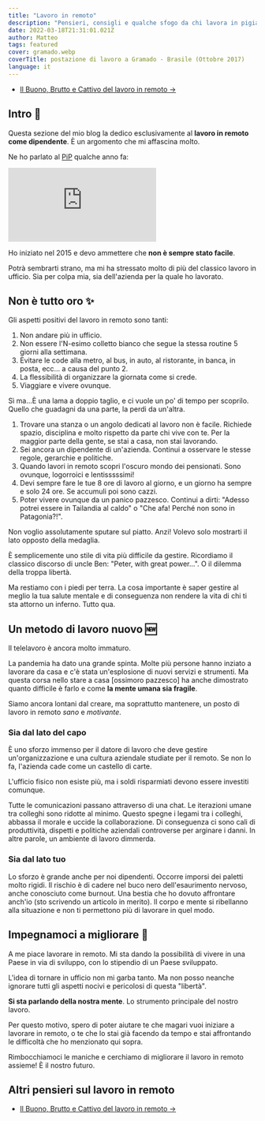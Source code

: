 ```yaml
---
title: "Lavoro in remoto"
description: "Pensieri, consigli e qualche sfogo da chi lavora in pigiama da anni."
date: 2022-03-18T21:31:01.021Z
author: Matteo
tags: featured
cover: gramado.webp
coverTitle: postazione di lavoro a Gramado - Brasile (Ottobre 2017)
language: it
---
```


- [Il Buono, Brutto e Cattivo del lavoro in remoto &rarr;](/posts/lavoro-remoto-buono-brutto-cattivo)


## Intro 👋
Questa sezione del mio blog la dedico esclusivamente al __lavoro in remoto come dipendente__.
È un argomento che mi affascina molto.

Ne ho parlato al [PiP] qualche anno fa:

<iframe class="w-full aspect-[4/3]" src="https://www.youtube.com/embed/HuH3uI25yV4" title="YouTube video player" frameborder="0" allow="accelerometer; autoplay; clipboard-write; encrypted-media; gyroscope; picture-in-picture" allowfullscreen></iframe>

Ho iniziato nel 2015 e devo ammettere che __non è sempre stato facile__.

Potrà sembrarti strano, ma mi ha stressato molto di più del classico lavoro in ufficio.
Sia per colpa mia, sia dell'azienda per la quale ho lavorato.

## Non è tutto oro ✨

Gli aspetti positivi del lavoro in remoto sono tanti:

1. Non andare più in ufficio.
2. Non essere l'N-esimo colletto bianco che segue la stessa routine 5 giorni alla settimana.
3. Evitare le code alla metro, al bus, in auto, al ristorante, in banca, in posta, ecc... a causa del punto 2.
4. La flessibilità di organizzare la giornata come si crede.
5. Viaggiare e vivere ovunque.

Sì ma...È una lama a doppio taglio, e ci vuole un po' di tempo per scoprilo.
Quello che guadagni da una parte, la perdi da un'altra. 

1. Trovare una stanza o un angolo dedicati al lavoro non è facile. Richiede spazio, disciplina e molto rispetto da parte chi vive con te. Per la maggior parte della gente, se stai a casa, non stai lavorando.
2. Sei ancora un dipendente di un'azienda. Continui a osservare le stesse regole, gerarchie e politiche.
3. Quando lavori in remoto scopri l'oscuro mondo dei pensionati. Sono ovunque, logorroici e lentisssssimi!
4. Devi sempre fare le tue 8 ore di lavoro al giorno, e un giorno ha sempre e solo 24 ore. Se accumuli poi sono cazzi.
5. Poter vivere ovunque da un panico pazzesco. Continui a dirti: "Adesso potrei essere in Tailandia al caldo" o "Che afa! Perché non sono in Patagonia?!".

Non voglio assolutamente sputare sul piatto. Anzi! Volevo solo mostrarti il lato opposto della medaglia.

È semplicemente uno stile di vita più difficile da gestire.
Ricordiamo il classico discorso di uncle Ben: "Peter, with great power...". O il dilemma della troppa libertà.

Ma restiamo con i piedi per terra.
La cosa importante è saper gestire al meglio la tua salute mentale e di conseguenza non rendere la vita di chi ti sta attorno un inferno.
Tutto qua.

## Un metodo di lavoro nuovo 🆕

Il telelavoro è ancora molto immaturo. 

La pandemia ha dato una grande spinta.
Molte più persone hanno inziato a lavorare da casa e c'è stata un'esplosione di nuovi servizi e strumenti.
Ma questa corsa nello stare a casa [ossimoro pazzesco] ha anche dimostrato quanto difficile è farlo e come __la mente umana sia fragile__.

Siamo ancora lontani dal creare, ma soprattutto mantenere, un posto di lavoro in remoto _sano_ e _motivante_.

### Sia dal lato del capo
È uno sforzo immenso per il datore di lavoro che deve gestire un'organizzazione 
e una cultura aziendale studiate per il remoto. Se non lo fa, l'azienda cade come un castello di carte.

L'ufficio fisico non esiste più, ma i soldi risparmiati devono essere investiti comunque.

Tutte le comunicazioni passano attraverso di una chat.
Le iterazioni umane tra colleghi sono ridotte al minimo. Questo spegne i legami tra i colleghi, abbassa il morale e uccide la collaborazione. 
Di conseguenza ci sono cali di produttività, dispetti e politiche aziendali controverse per arginare i danni.
In altre parole, un ambiente di lavoro dimmerda.

### Sia dal lato tuo
Lo sforzo è grande anche per noi dipendenti. Occorre imporsi dei paletti molto rigidi.
Il rischio è di cadere nel buco nero dell'esaurimento nervoso, anche conosciuto come burnout.
Una bestia che ho dovuto affrontare anch'io (sto scrivendo un articolo in merito).
Il corpo e mente si ribellanno alla situazione e non ti permettono più di lavorare in quel modo.

## Impegnamoci a migliorare 💪

A me piace lavorare in remoto. Mi sta dando la possibilità di vivere in una Paese in via di sviluppo, con lo stipendio di un Paese sviluppato.

L'idea di tornare in ufficio non mi garba tanto.
Ma non posso neanche ignorare tutti gli aspetti nocivi e pericolosi di questa "libertà".

__Si sta parlando della nostra mente__. Lo strumento principale del nostro lavoro.

Per questo motivo, spero di poter aiutare te che magari vuoi iniziare a lavorare in remoto, o te che lo stai già facendo da tempo e stai affrontando le difficoltà
che ho menzionato qui sopra.

Rimbocchiamoci le maniche e cerchiamo di migliorare il lavoro in remoto assieme! È il nostro futuro.


## Altri pensieri sul lavoro in remoto

- [Il Buono, Brutto e Cattivo del lavoro in remoto &rarr;](/posts/lavoro-remoto-buono-brutto-cattivo)


[PiP]: https://www.programmersinpadua.it/